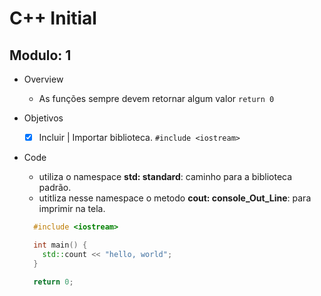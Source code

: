 # C++ Initial

## Modulo: 1

- Overview

  - As funções sempre devem retornar algum valor `return 0`

- Objetivos

  - [x] Incluir | Importar biblioteca.
        `#include <iostream>`

- Code

  - utiliza o namespace **std: standard**: caminho para a biblioteca padrão.
  - utitliza nesse namespace o metodo **cout: console_Out_Line**: para imprimir na tela.

  ```cpp
    #include <iostream>

    int main() {
      std::count << "hello, world";
    }

    return 0;
  ```
